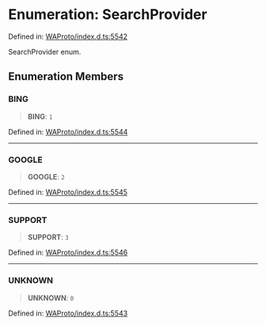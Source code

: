 # Enumeration: SearchProvider

Defined in: [WAProto/index.d.ts:5542](https://github.com/Fokusdotid/bail/blob/fcd0cec6f26de1fb545eb2e03fa5c63fbad99d3d/WAProto/index.d.ts#L5542)

SearchProvider enum.

## Enumeration Members

### BING

> **BING**: `1`

Defined in: [WAProto/index.d.ts:5544](https://github.com/Fokusdotid/bail/blob/fcd0cec6f26de1fb545eb2e03fa5c63fbad99d3d/WAProto/index.d.ts#L5544)

***

### GOOGLE

> **GOOGLE**: `2`

Defined in: [WAProto/index.d.ts:5545](https://github.com/Fokusdotid/bail/blob/fcd0cec6f26de1fb545eb2e03fa5c63fbad99d3d/WAProto/index.d.ts#L5545)

***

### SUPPORT

> **SUPPORT**: `3`

Defined in: [WAProto/index.d.ts:5546](https://github.com/Fokusdotid/bail/blob/fcd0cec6f26de1fb545eb2e03fa5c63fbad99d3d/WAProto/index.d.ts#L5546)

***

### UNKNOWN

> **UNKNOWN**: `0`

Defined in: [WAProto/index.d.ts:5543](https://github.com/Fokusdotid/bail/blob/fcd0cec6f26de1fb545eb2e03fa5c63fbad99d3d/WAProto/index.d.ts#L5543)

